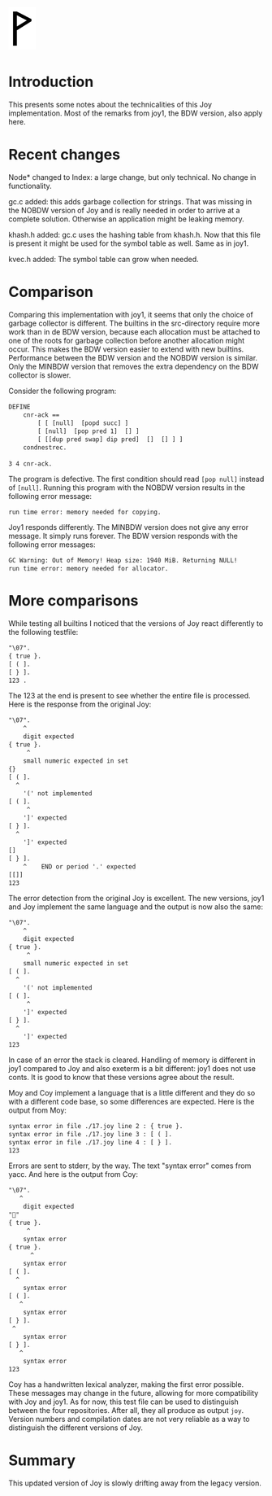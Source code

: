  ![](Wynn.PNG)
==============

Introduction
============

This presents some notes about the technicalities of this Joy implementation.
Most of the remarks from joy1, the BDW version, also apply here.

Recent changes
==============

Node* changed to Index: a large change, but only technical. No change in
functionality.

gc.c added: this adds garbage collection for strings. That was missing in the
NOBDW version of Joy and is really needed in order to arrive at a complete
solution. Otherwise an application might be leaking memory.

khash.h added: gc.c uses the hashing table from khash.h. Now that this file is
present it might be used for the symbol table as well. Same as in joy1.

kvec.h added: The symbol table can grow when needed.

Comparison
==========

Comparing this implementation with joy1, it seems that only the choice of
garbage collector is different. The builtins in the src-directory require more
work than in de BDW version, because each allocation must be attached to one of
the roots for garbage collection before another allocation might occur. This
makes the BDW version easier to extend with new builtins. Performance between
the BDW version and the NOBDW version is similar. Only the MINBDW version that
removes the extra dependency on the BDW collector is slower.

Consider the following program:

    DEFINE
        cnr-ack ==
            [ [ [null]  [popd succ] ]
            [ [null]  [pop pred 1]  [] ]
            [ [[dup pred swap] dip pred]  []  [] ] ]
        condnestrec.

    3 4 cnr-ack.

The program is defective. The first condition should read `[pop null]` instead
of `[null]`. Running this program with the NOBDW version results in the
following error message:

    run time error: memory needed for copying.

Joy1 responds differently. The MINBDW version does not give any error message.
It simply runs forever. The BDW version responds with the following error
messages:

    GC Warning: Out of Memory! Heap size: 1940 MiB. Returning NULL!
    run time error: memory needed for allocator.

More comparisons
================

While testing all builtins I noticed that the versions of Joy react differently
to the following testfile:

    "\07".
    { true }.
    [ ( ].
    [ } ].
    123 .

The 123 at the end is present to see whether the entire file is processed.
Here is the response from the original Joy:

    "\07".
        ^
	    digit expected
    { true }.
         ^
	    small numeric expected in set
    {}
    [ ( ].
      ^
	    '(' not implemented
    [ ( ].
         ^
	    ']' expected
    [ } ].
      ^
	    ']' expected
    []
    [ } ].
        ^    END or period '.' expected
    [[]]
    123

The error detection from the original Joy is excellent. The new versions, joy1
and Joy implement the same language and the output is now also the same:

    "\07".
        ^
	    digit expected
    { true }.
         ^
	    small numeric expected in set
    [ ( ].
      ^
	    '(' not implemented
    [ ( ].
         ^
	    ']' expected
    [ } ].
      ^
	    ']' expected
    123

In case of an error the stack is cleared. Handling of memory is different in
joy1 compared to Joy and also exeterm is a bit different: joy1 does not use
conts. It is good to know that these versions agree about the result.

Moy and Coy implement a language that is a little different and they do so with
a different code base, so some differences are expected. Here is the output
from Moy:

    syntax error in file ./17.joy line 2 : { true }.
    syntax error in file ./17.joy line 3 : [ ( ].
    syntax error in file ./17.joy line 4 : [ } ].
    123 

Errors are sent to stderr, by the way. The text "syntax error" comes from yacc.
And here is the output from Coy:

    "\07".
       ^
	    digit expected
    ""
    { true }.
         ^
	    syntax error
    { true }.
          ^
	    syntax error
    [ ( ].
      ^
	    syntax error
    [ ( ].
       ^
	    syntax error
    [ } ].
     ^
	    syntax error
    [ } ].
       ^
	    syntax error
    123

Coy has a handwritten lexical analyzer, making the first error possible. These
messages may change in the future, allowing for more compatibility with Joy and
joy1. As for now, this test file can be used to distinguish between the four
repositories. After all, they all produce as output `joy`. Version numbers and
compilation dates are not very reliable as a way to distinguish the different
versions of Joy.

Summary
=======

This updated version of Joy is slowly drifting away from the legacy version.
